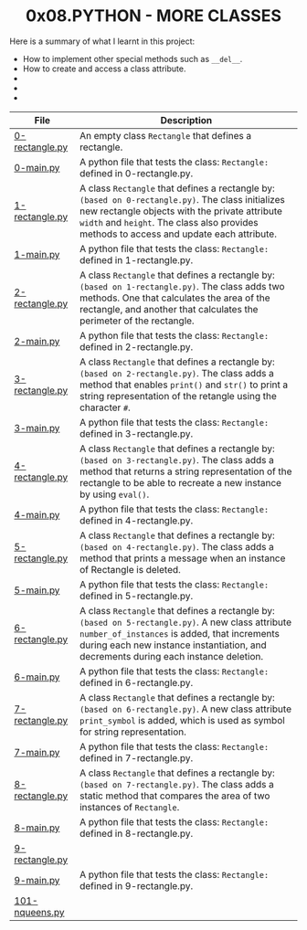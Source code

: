<h1 align="center">0x08.PYTHON - MORE CLASSES</h1>

Here is a summary of what I learnt in this project: 
<ul>
<li>How to implement other special methods such as <code>&#95;&#95;del&#95;&#95;</code>.</li>
<li>How to create and access a class attribute.</li>
<li></li>
<li></li>
<li></li>
</ul>

|File|Description|
|--|--|
|[0-rectangle.py](https://github.com/GM-Samuelstein/alx-higher_level_programming/blob/master/0x08-python-more_classes/0-rectangle.py)|An  empty class <code>Rectangle</code> that defines a rectangle.|
|[0-main.py](https://github.com/GM-Samuelstein/alx-higher_level_programming/blob/master/0x08-python-more_classes/0-main.py)|A python file that tests the class: <code>Rectangle:</code> defined in 0-rectangle.py.|
|[1-rectangle.py](https://github.com/GM-Samuelstein/alx-higher_level_programming/blob/master/0x08-python-more_classes/1-rectangle.py)|A class <code>Rectangle</code> that defines a rectangle by: <code>(based on 0-rectangle.py)</code>. The class initializes new rectangle objects with the private attribute <code>width</code> and <code>height</code>. The class also provides methods to access and update each attribute.|
|[1-main.py](https://github.com/GM-Samuelstein/alx-higher_level_programming/blob/master/0x08-python-more_classes/1-main.py)|A python file that tests the class: <code>Rectangle:</code> defined in 1-rectangle.py.|
|[2-rectangle.py](https://github.com/GM-Samuelstein/alx-higher_level_programming/blob/master/0x08-python-more_classes/2-rectangle.py)|A class <code>Rectangle</code> that defines a rectangle by: <code>(based on 1-rectangle.py)</code>. The class adds two methods. One that calculates the area of the rectangle, and another that calculates the perimeter of the rectangle.|
|[2-main.py](https://github.com/GM-Samuelstein/alx-higher_level_programming/blob/master/0x08-python-more_classes/2-main.py)|A python file that tests the class: <code>Rectangle:</code> defined in 2-rectangle.py.|
|[3-rectangle.py](https://github.com/GM-Samuelstein/alx-higher_level_programming/blob/master/0x08-python-more_classes/3-rectangle.py)|A class <code>Rectangle</code> that defines a rectangle by: <code>(based on 2-rectangle.py)</code>. The class adds a method that enables <code>print()</code> and <code>str()</code> to print a string representation of the retangle using the character <code>#</code>.|
|[3-main.py](https://github.com/GM-Samuelstein/alx-higher_level_programming/blob/master/0x08-python-more_classes/3-main.py)|A python file that tests the class: <code>Rectangle:</code> defined in 3-rectangle.py.|
|[4-rectangle.py](https://github.com/GM-Samuelstein/alx-higher_level_programming/blob/master/0x08-python-more_classes/4-rectangle.py)|A class <code>Rectangle</code> that defines a rectangle by: <code>(based on 3-rectangle.py)</code>. The class adds a method that returns a string representation of the rectangle to be able to recreate a new instance by using <code>eval()</code>.|
|[4-main.py](https://github.com/GM-Samuelstein/alx-higher_level_programming/blob/master/0x08-python-more_classes/4-main.py)|A python file that tests the class: <code>Rectangle:</code> defined in 4-rectangle.py.|
|[5-rectangle.py](https://github.com/GM-Samuelstein/alx-higher_level_programming/blob/master/0x08-python-more_classes/5-rectangle.py)|A class <code>Rectangle</code> that defines a rectangle by: <code>(based on 4-rectangle.py)</code>. The class adds a method that prints a message when an instance of Rectangle is deleted.|
|[5-main.py](https://github.com/GM-Samuelstein/alx-higher_level_programming/blob/master/0x08-python-more_classes/5-main.py)|A python file that tests the class: <code>Rectangle:</code> defined in 5-rectangle.py.|
|[6-rectangle.py](https://github.com/GM-Samuelstein/alx-higher_level_programming/blob/master/0x08-python-more_classes/6-rectangle.py)|A class <code>Rectangle</code> that defines a rectangle by: <code>(based on 5-rectangle.py)</code>. A new class attribute <code>number_of_instances</code> is added, that increments during each new instance instantiation, and decrements during each instance deletion.|
|[6-main.py](https://github.com/GM-Samuelstein/alx-higher_level_programming/blob/master/0x08-python-more_classes/6-main.py)|A python file that tests the class: <code>Rectangle:</code> defined in 6-rectangle.py.|
|[7-rectangle.py](https://github.com/GM-Samuelstein/alx-higher_level_programming/blob/master/0x08-python-more_classes/7-rectangle.py)|A class <code>Rectangle</code> that defines a rectangle by: <code>(based on 6-rectangle.py)</code>.  A new class attribute <code>print_symbol</code> is added, which is used as symbol for string representation.|
|[7-main.py](https://github.com/GM-Samuelstein/alx-higher_level_programming/blob/master/0x08-python-more_classes/7-main.py)|A python file that tests the class: <code>Rectangle:</code> defined in 7-rectangle.py.|
|[8-rectangle.py](https://github.com/GM-Samuelstein/alx-higher_level_programming/blob/master/0x08-python-more_classes/8-rectangle.py)|A class <code>Rectangle</code> that defines a rectangle by: <code>(based on 7-rectangle.py)</code>. The class adds a static method that compares the area of two instances of <code>Rectangle</code>.|
|[8-main.py](https://github.com/GM-Samuelstein/alx-higher_level_programming/blob/master/0x08-python-more_classes/8-main.py)|A python file that tests the class: <code>Rectangle:</code> defined in 8-rectangle.py.|
|[9-rectangle.py](https://github.com/GM-Samuelstein/alx-higher_level_programming/blob/master/0x08-python-more_classes/9-rectangle.py)||
|[9-main.py](https://github.com/GM-Samuelstein/alx-higher_level_programming/blob/master/0x08-python-more_classes/9-main.py)|A python file that tests the class: <code>Rectangle:</code> defined in 9-rectangle.py.|
|[101-nqueens.py](https://github.com/GM-Samuelstein/alx-higher_level_programming/blob/master/0x08-python-more_classes/101-nqueens.py)||
